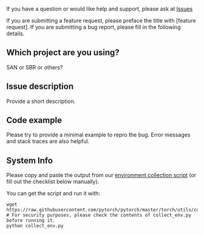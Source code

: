If you have a question or would like help and support, please ask at [Issues](https://github.com/D-X-Y/landmark-detection/issues)

If you are submitting a feature request, please preface the title with [feature request].
If you are submitting a bug report, please fill in the following details.

## Which project are you using?
SAN or SBR or others?

## Issue description

Provide a short description.

## Code example

Please try to provide a minimal example to repro the bug.
Error messages and stack traces are also helpful.

## System Info
Please copy and paste the output from our
[environment collection script](https://raw.githubusercontent.com/pytorch/pytorch/master/torch/utils/collect_env.py)
(or fill out the checklist below manually).

You can get the script and run it with:
```
wget https://raw.githubusercontent.com/pytorch/pytorch/master/torch/utils/collect_env.py
# For security purposes, please check the contents of collect_env.py before running it.
python collect_env.py
```
